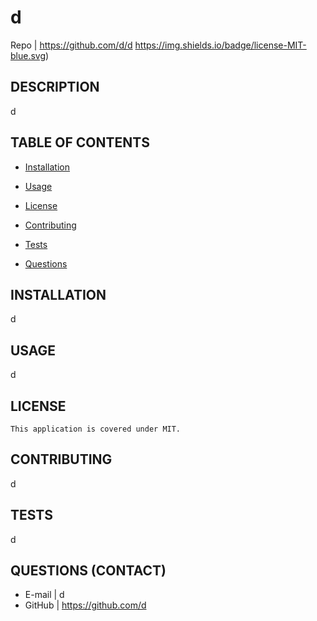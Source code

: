 
  # d
  Repo | https://github.com/d/d
  https://img.shields.io/badge/license-MIT-blue.svg)

  ## DESCRIPTION
  d
  
  ## TABLE OF CONTENTS
  * [Installation](#INSTALLATION)

  * [Usage](#USAGE)
  
  * [License](#LICENSE)

  * [Contributing](#CONTRIBUTING)

  * [Tests](#TESTS)

  * [Questions](#QUESTIONS)
  
  ## INSTALLATION
  d

  ## USAGE
  d
  ## LICENSE
    This application is covered under MIT.
  ## CONTRIBUTING
  d

  ## TESTS
  d

  ## QUESTIONS (CONTACT)
  * E-mail | d
  * GitHub | https://github.com/d
